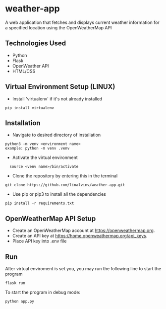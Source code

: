 # weather-app
A web application that fetches and displays current weather information for a specified location using the OpenWeatherMap API

## Technologies Used
- Python
- Flask
- OpenWeather API
- HTML/CSS
## Virtual Environment Setup (LINUX)

* Install 'virtualenv' if it's not already installed
```
pip install virtualenv
```
## Installation
* Navigate to desired directory of installation
```
python3 -m venv <environment name>
example: python -m venv .venv
```
* Activate the virtual environment
```
  source <venv name>/bin/activate
```
* Clone the repository by entering this in the terminal
```
git clone https://github.com/linalvinv/weather-app.git
```
* Use pip or pip3 to install all the dependencies
```
pip install -r requirements.txt
```
## OpenWeatherMap API Setup

* Create an OpenWeatherMap account at https://openweathermap.org.
* Create an API key at https://home.openweathermap.org/api_keys.
* Place API key into .env file

## Run

After virtual enviroment is set you, you may run the following line to start the program
```
flask run
```
To start the program in debug mode:
```
python app.py
```
